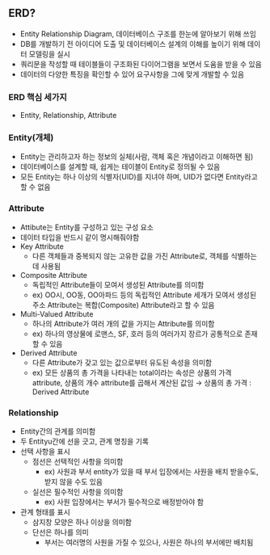## ERD?

- Entity Relationship Diagram, 데이터베이스 구조를 한눈에 알아보기 위해 쓰임
- DB를 개발하기 전 아이디어 도출 및 데이터베이스 설계의 이해를 높이기 위해 데이터 모델링을 실시
- 쿼리문을 작성할 때 테이블들이 구조화된 다이어그램을 보면서 도움을 받을 수 있음
- 데이터의 다양한 특징을 확인할 수 있어 요구사항을 그에 맞게 개발할 수 있음

### ERD 핵심 세가지

- Entity, Relationship, Attribute

### Entity(개체)

- Entity는 관리하고자 하는 정보의 실체(사람, 객체 혹은 개념이라고 이해하면 됨)
- 데이터베이스를 설계할 때, 쉽게는 테이블이 Entity로 정의될 수 있음
- 모든 Entity는 하나 이상의 식별자(UID)를 지녀야 하며, UID가 없다면 Entity라고 할 수 없음

### Attribute

- Attibute는 Entity를 구성하고 있는 구성 요소
- 데이터 타입을 반드시 같이 명시해줘야함
- Key Attribute
  - 다른 객체들과 중복되지 않는 고유한 값을 가진 Attribute로, 객체를 식별하는 데 사용됨
- Composite Attribute
  - 독립적인 Attribute들이 모여서 생성된 Attribute를 의미함
  - ex) OO시, OO동, OO아파드 등의 독립적인 Attribute 세개가 모여서 생성된 주소 Attribute는 복합(Composite) Attribute라고 할 수 있음
- Multi-Valued Attribute
  - 하나의 Attribute가 여러 개의 값을 가지는 Attribute를 의미함
  - ex) 하나의 영상물에 로맨스, SF, 호러 등의 여러가지 장르가 공통적으로 존재할 수 있음
- Derived Attribute
  - 다른 Attribute가 갖고 있는 값으로부터 유도된 속성을 의미함
  - ex) 모든 상품의 총 가격을 나타내는 total이라는 속성은 상품의 가격 attribute, 상품의 개수 attribute를 곱해서 계산된 값임 → 상품의 총 가격 : Derived Attribute

### Relationship

- Entity간의 관계를 의미함
- 두 Entityu간에 선을 긋고, 관계 명칭을 기록
- 선택 사항을 표시
  - 점선은 선택적인 사항을 의미함
    - ex) 사원과 부서 entity가 있을 때 부서 입장에서는 사원을 배치 받을수도, 받지 않을 수도 있음
  - 실선은 필수적인 사항을 의미함
    - ex) 사원 입장에서는 부서가 필수적으로 배정받아야 함
- 관계 형태를 표시
  - 삼지창 모양은 하나 이상을 의미함
  - 단선은 하나를 의미
    - 부서는 여러명의 사원을 가질 수 있으나, 사원은 하나의 부서에만 배치됨
